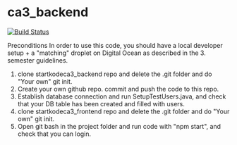 # ca3_backend
[![Build Status](https://travis-ci.com/Josefsendavid/ca3_backend.svg?branch=main)](https://travis-ci.com/Josefsendavid/ca3_backend)

Preconditions
In order to use this code, you should have a local developer setup + a "matching" droplet on Digital Ocean as described in the 3. semester guidelines.

1. clone startkodeca3_backend repo and delete the .git folder and do "Your own" git init.
2. Create your own github repo. commit and push the code to this repo.
3. Establish database connection and run SetupTestUsers.java, and check that your DB table has been created and filled with users.
4. clone startkodeca3_frontend repo and delete the .git folder and do "Your own" git init.
5. Open git bash in the project folder and run code with "npm start", and check that you can login.